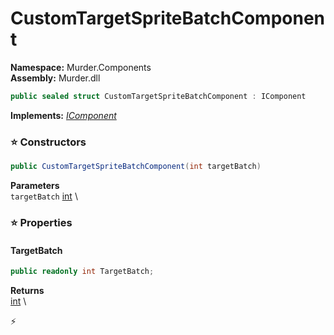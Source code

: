 # CustomTargetSpriteBatchComponent

**Namespace:** Murder.Components \
**Assembly:** Murder.dll

```csharp
public sealed struct CustomTargetSpriteBatchComponent : IComponent
```

**Implements:** _[IComponent](../../Bang/Components/IComponent.html)_

### ⭐ Constructors
```csharp
public CustomTargetSpriteBatchComponent(int targetBatch)
```

**Parameters** \
`targetBatch` [int](https://learn.microsoft.com/en-us/dotnet/api/System.Int32?view=net-7.0) \

### ⭐ Properties
#### TargetBatch
```csharp
public readonly int TargetBatch;
```

**Returns** \
[int](https://learn.microsoft.com/en-us/dotnet/api/System.Int32?view=net-7.0) \


⚡